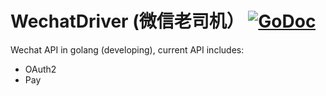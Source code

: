 # WechatDriver (微信老司机） [![GoDoc](https://godoc.org/github.com/huangjunwen/WechatDriver?status.svg)](https://godoc.org/github.com/huangjunwen/WechatDriver/wechat)

Wechat API in golang (developing), current API includes:
- OAuth2
- Pay
